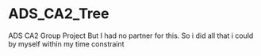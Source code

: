 # ADS_CA2_Tree

ADS CA2 Group Project But I had no partner for this. So i did all that i could by myself within my time constraint
